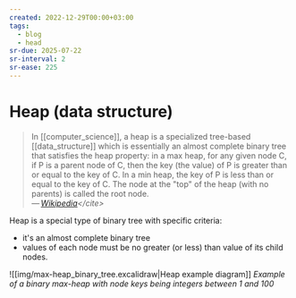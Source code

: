 ```yaml
---
created: 2022-12-29T00:00+03:00
tags:
  - blog
  - head
sr-due: 2025-07-22
sr-interval: 2
sr-ease: 225
---
```


# Heap (data structure)

> In [[computer_science]], a heap is a specialized tree-based [[data_structure]] which is essentially an almost complete binary tree that satisfies the heap property: in a max heap, for any given node C, if P is a parent node of C, then the key (the value) of P is greater than or equal to the key of C. In a min heap, the key of P is less than or equal to the key of C. The node at the "top" of the heap (with no parents) is called the root node.\
> — <cite>[Wikipedia](https://en.wikipedia.org/wiki/Heap_(data_structure))</cite>

Heap is a special type of binary tree with specific criteria:

- it's an almost complete binary tree
- values of each node must be no greater (or less) than value of its child nodes.

![[img/max-heap_binary_tree.excalidraw|Heap example diagram]]
_Example of a binary max-heap with node keys being integers between 1 and 100_
